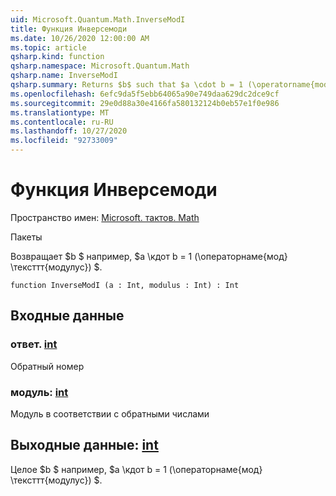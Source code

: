```yaml
---
uid: Microsoft.Quantum.Math.InverseModI
title: Функция Инверсемоди
ms.date: 10/26/2020 12:00:00 AM
ms.topic: article
qsharp.kind: function
qsharp.namespace: Microsoft.Quantum.Math
qsharp.name: InverseModI
qsharp.summary: Returns $b$ such that $a \cdot b = 1 (\operatorname{mod} \texttt{modulus})$.
ms.openlocfilehash: 6efc9da5f5ebb64065a90e749daa629dc2dce9cf
ms.sourcegitcommit: 29e0d88a30e4166fa580132124b0eb57e1f0e986
ms.translationtype: MT
ms.contentlocale: ru-RU
ms.lasthandoff: 10/27/2020
ms.locfileid: "92733009"
---
```

# <a name="inversemodi-function"></a>Функция Инверсемоди

Пространство имен: [Microsoft. тактов. Math](xref:Microsoft.Quantum.Math)

Пакеты [](https://nuget.org/packages/)


Возвращает $b $ например, $a \кдот b = 1 (\операторнаме{мод} \тексттт{модулус}) $.

```qsharp
function InverseModI (a : Int, modulus : Int) : Int
```


## <a name="input"></a>Входные данные

### <a name="a--int"></a>ответ. [int](xref:microsoft.quantum.lang-ref.int)

Обратный номер


### <a name="modulus--int"></a>модуль: [int](xref:microsoft.quantum.lang-ref.int)

Модуль в соответствии с обратными числами



## <a name="output--int"></a>Выходные данные: [int](xref:microsoft.quantum.lang-ref.int)

Целое $b $ например, $a \кдот b = 1 (\операторнаме{мод} \тексттт{модулус}) $.